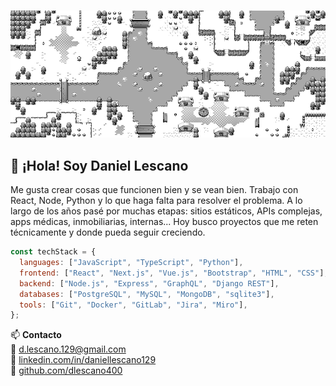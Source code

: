 #

![bannert](./github_banner.png)

## 👋 ¡Hola! Soy Daniel Lescano

Me gusta crear cosas que funcionen bien y se vean bien. Trabajo con React, Node, Python y lo que haga falta para resolver el problema. A lo largo de los años pasé por muchas etapas: sitios estáticos, APIs complejas, apps médicas, inmobiliarias, internas... Hoy busco proyectos que me reten técnicamente y donde pueda seguir creciendo.

```js
const techStack = {
  languages: ["JavaScript", "TypeScript", "Python"],
  frontend: ["React", "Next.js", "Vue.js", "Bootstrap", "HTML", "CSS"],
  backend: ["Node.js", "Express", "GraphQL", "Django REST"],
  databases: ["PostgreSQL", "MySQL", "MongoDB", "sqlite3"],
  tools: ["Git", "Docker", "GitLab", "Jira", "Miro"],
};
```

📫 **Contacto**  
📧 d.lescano.129@gmail.com  
🔗 [linkedin.com/in/daniellescano129](https://linkedin.com/in/daniellescano129)  
🐙 [github.com/dlescano400](https://github.com/dlescano400)
